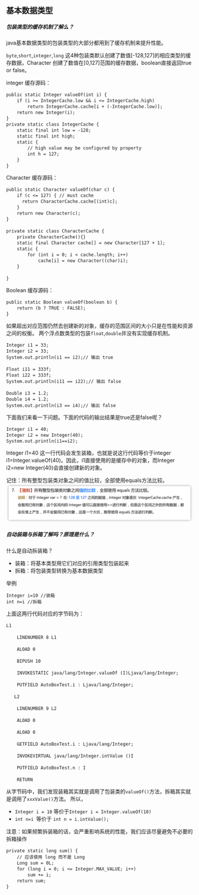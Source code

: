## 基本数据类型

##### 包装类型的缓存机制了解么？

java基本数据类型的包装类型的大部分都用到了缓存机制来提升性能。

`byte`,`short`,`integer`,`long` 这4种包装类默认创建了数值[-128,127]的相应类型的缓存数据，Character 创建了数值在[0,127]范围的缓存数据，boolean直接返回true or false。

integer 缓存源码：

```
public static Integer valueOf(int i) {
    if (i >= IntegerCache.low && i <= IntegerCache.high)
        return IntegerCache.cache[i + (-IntegerCache.low)];
    return new Integer(i);
}
private static class IntegerCache {
    static final int low = -128;
    static final int high;
    static {
        // high value may be configured by property
        int h = 127;
    }
}
```

Character 缓存源码：

```
public static Character valueOf(char c) {
    if (c <= 127) { // must cache
      return CharacterCache.cache[(int)c];
    }
    return new Character(c);
}

private static class CharacterCache {
    private CharacterCache(){}
    static final Character cache[] = new Character[127 + 1];
    static {
        for (int i = 0; i < cache.length; i++)
            cache[i] = new Character((char)i);
    }

}
```

Boolean 缓存源码：

```
public static Boolean valueOf(boolean b) {
    return (b ? TRUE : FALSE);
}
```

如果超出对应范围仍然去创建新的对象，缓存的范围区间的大小只是在性能和资源之间的权衡。
两个浮点数类型的包装`float`,`double`并没有实现缓存机制。

```
Integer i1 = 33;
Integer i2 = 33;
System.out.println(i1 == i2);// 输出 true

Float i11 = 333f;
Float i22 = 333f;
System.out.println(i11 == i22);// 输出 false

Double i3 = 1.2;
Double i4 = 1.2;
System.out.println(i3 == i4);// 输出 false
```

下面我们来看一下问题。下面的代码的输出结果是true还是false呢？

```
Integer i1 = 40;
Integer i2 = new Integer(40);
System.out.println(i1==i2);
```

Integer i1=40 这一行代码会发生装箱，也就是说这行代码等价于integer i1=Integer.valueOf(40)。因此，i1直接使用的是缓存中的对象，而Integer i2=new Integer(40)会直接创建新的对象。

记住：所有整型包装类对象之间的值比较，全部使用equals方法比较。
![img.png](img.png)

##### 自动装箱与拆箱了解吗？原理是什么？

什么是自动拆装箱？
* 装箱：将基本类型用它们对应的引用类型包装起来
* 拆箱：将包装类型转换为基本数据类型

举例
```
Integer i=10 //装箱
int n=i //拆箱
```
上面这两行代码对应的字节码为：
```
L1

    LINENUMBER 8 L1

    ALOAD 0

    BIPUSH 10

    INVOKESTATIC java/lang/Integer.valueOf (I)Ljava/lang/Integer;

    PUTFIELD AutoBoxTest.i : Ljava/lang/Integer;

   L2

    LINENUMBER 9 L2

    ALOAD 0

    ALOAD 0

    GETFIELD AutoBoxTest.i : Ljava/lang/Integer;

    INVOKEVIRTUAL java/lang/Integer.intValue ()I

    PUTFIELD AutoBoxTest.n : I

    RETURN

```
从字节码中，我们发现装箱其实就是调用了包装类的`valueOf()`方法，拆箱其实就是调用了`xxxValue()`方法。
所以，
* `Integer i = 10` 等价于`Integer i = Integer.valueOf(10)`
* `int n=i `等价于 `int n = i.intValue();`

注意：如果频繁拆装箱的话，会严重影响系统的性能，我们应该尽量避免不必要的拆箱操作

```
private static long sum() {
    // 应该使用 long 而不是 Long
    Long sum = 0L;
    for (long i = 0; i <= Integer.MAX_VALUE; i++)
        sum += i;
    return sum;
}
```

